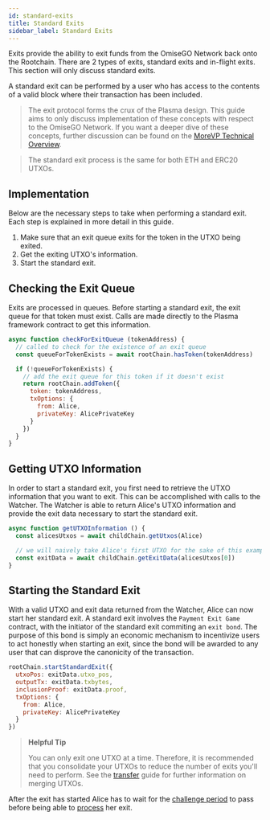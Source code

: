 ```yaml
---
id: standard-exits
title: Standard Exits
sidebar_label: Standard Exits
---
```


Exits provide the ability to exit funds from the OmiseGO Network back onto the Rootchain. There are 2 types of exits, standard exits and in-flight exits. This section will only discuss standard exits.

A standard exit can be performed by a user who has access to the contents of a valid block where their transaction has been included.

> The exit protocol forms the crux of the Plasma design. This guide aims to only discuss implementation of these concepts with respect to the OmiseGO Network. If you want a deeper dive of these concepts, further discussion can be found on the [MoreVP Technical Overview](morevp-technical-overview).

> The standard exit process is the same for both ETH and ERC20 UTXOs.

## Implementation
Below are the necessary steps to take when performing a standard exit. Each step is explained in more detail in this guide.

1. Make sure that an exit queue exits for the token in the UTXO being exited.
2. Get the exiting UTXO's information.
3. Start the standard exit.

## Checking the Exit Queue
Exits are processed in queues. Before starting a standard exit, the exit queue for that token must exist. Calls are made directly to the Plasma framework contract to get this information.

```js
async function checkForExitQueue (tokenAddress) {
  // called to check for the existence of an exit queue
  const queueForTokenExists = await rootChain.hasToken(tokenAddress)

  if (!queueForTokenExists) {
    // add the exit queue for this token if it doesn't exist
    return rootChain.addToken({
      token: tokenAddress,
      txOptions: {
        from: Alice,
        privateKey: AlicePrivateKey
      }
    })
  }
}
```

## Getting UTXO Information
In order to start a standard exit, you first need to retrieve the UTXO information that you want to exit. This can be accomplished with calls to the Watcher. The Watcher is able to return Alice's UTXO information and provide the exit data necessary to start the standard exit.

```js
async function getUTXOInformation () {
  const alicesUtxos = await childChain.getUtxos(Alice)

  // we will naively take Alice's first UTXO for the sake of this example
  const exitData = await childChain.getExitData(alicesUtxos[0])
}
```

## Starting the Standard Exit
With a valid UTXO and exit data returned from the Watcher, Alice can now start her standard exit. A standard exit involves the `Payment Exit Game` contract, with the initiator of the standard exit commiting an `exit bond`. The purpose of this bond is simply an economic mechanism to incentivize users to act honestly when starting an exit, since the bond will be awarded to any user that can disprove the canonicity of the transaction.

```js
rootChain.startStandardExit({
  utxoPos: exitData.utxo_pos,
  outputTx: exitData.txbytes,
  inclusionProof: exitData.proof,
  txOptions: {
    from: Alice,
    privateKey: AlicePrivateKey
  }
})
```

> **Helpful Tip**
>
> You can only exit one UTXO at a time. Therefore, it is recommended that you consolidate your UTXOs to reduce the number of exits you'll need to perform. See the [transfer](transfers) guide for further information on merging UTXOs.

After the exit has started Alice has to wait for the [challenge period](challenges) to pass before being able to [process](process-exits) her exit.
